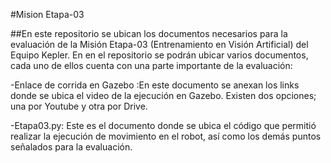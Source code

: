 #Mision Etapa-03

##En este repositorio se ubican los documentos necesarios para la evaluación de la Misión Etapa-03 (Entrenamiento en Visión Artificial) del Equipo Kepler.
En en el repositorio se podrán ubicar varios documentos, cada uno de ellos cuenta con una parte importante de la evaluación:

-Enlace de corrida en Gazebo :En este documento se anexan los links donde se ubica el video de la ejecución en Gazebo. Existen dos opciones; una por Youtube y otra por Drive.

-Etapa03.py: Este es el documento donde se ubica el código que permitió realizar la ejecución de movimiento en el robot, así como los demás puntos señalados para la evaluación.

